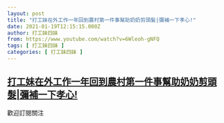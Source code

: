 ```yaml
---
layout: post
title: "打工妹在外工作一年回到農村第一件事幫助奶奶剪頭髮|彌補一下孝心!"
date: 2021-01-19T12:15:15.000Z
author: 打工妹四妹
from: https://www.youtube.com/watch?v=6Wleoh-gNFQ
tags: [ 打工妹四妹 ]
categories: [ 打工妹四妹 ]
---
```

<!--1611058515000-->
[打工妹在外工作一年回到農村第一件事幫助奶奶剪頭髮|彌補一下孝心!](https://www.youtube.com/watch?v=6Wleoh-gNFQ)
------

<div>
歡迎訂閱關注
</div>
